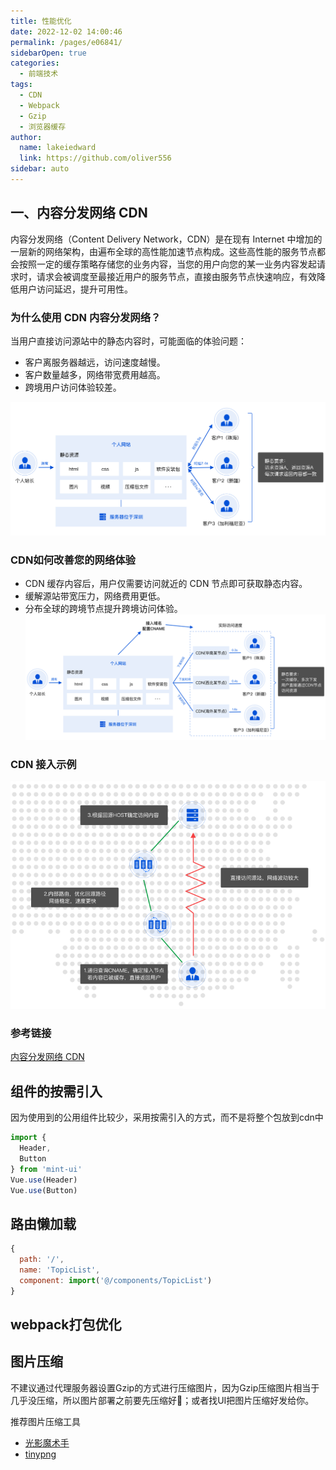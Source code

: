 ```yaml
---
title: 性能优化
date: 2022-12-02 14:00:46
permalink: /pages/e06841/
sidebarOpen: true
categories: 
  - 前端技术
tags: 
  - CDN
  - Webpack
  - Gzip
  - 浏览器缓存
author: 
  name: lakeiedward
  link: https://github.com/oliver556
sidebar: auto
---
```


## 一、内容分发网络 CDN
内容分发网络（Content Delivery Network，CDN）是在现有 Internet 中增加的一层新的网络架构，由遍布全球的高性能加速节点构成。这些高性能的服务节点都会按照一定的缓存策略存储您的业务内容，当您的用户向您的某一业务内容发起请求时，请求会被调度至最接近用户的服务节点，直接由服务节点快速响应，有效降低用户访问延迟，提升可用性。  

### 为什么使用 CDN 内容分发网络？
当用户直接访问源站中的静态内容时，可能面临的体验问题：
- 客户离服务器越远，访问速度越慢。
- 客户数量越多，网络带宽费用越高。
- 跨境用户访问体验较差。

![ncdn](../../images/ncdn.png)

### CDN如何改善您的网络体验
- CDN 缓存内容后，用户仅需要访问就近的 CDN 节点即可获取静态内容。
- 缓解源站带宽压力，网络费用更低。
- 分布全球的跨境节点提升跨境访问体验。
![cdn](../../images/cdn.png)


### CDN 接入示例

![interface](../../images/interface.png)

### 参考链接

[内容分发网络 CDN](https://cloud.tencent.com/document/product/228/43827)

## 组件的按需引入

因为使用到的公用组件比较少，采用按需引入的方式，而不是将整个包放到cdn中
```js
import {
  Header,
  Button
} from 'mint-ui'
Vue.use(Header)
Vue.use(Button)
```

## 路由懒加载
```js
{
  path: '/',
  name: 'TopicList',
  component: import('@/components/TopicList')
}
```

## webpack打包优化

## 图片压缩

不建议通过代理服务器设置Gzip的方式进行压缩图片，因为Gzip压缩图片相当于几乎没压缩，所以图片部署之前要先压缩好🎅；或者找UI把图片压缩好发给你。

推荐图片压缩工具

- [光影魔术手](http://www.neoimaging.cn/)
- [tinypng](https://tinypng.com/)